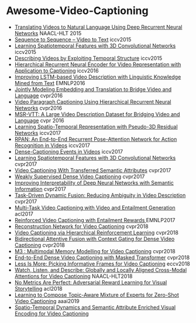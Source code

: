 # Awesome-Video-Captioning

- [Translating Videos to Natural Language Using Deep Recurrent Neural Networks](http://cn.arxiv.org/pdf/1412.4729.pdf) NAACL-HLT 2015
- [Sequence to Sequence – Video to Text](http://www.cs.utexas.edu/users/ml/papers/venugopalan.iccv15.pdf) iccv2015
- [Learning Spatiotemporal Features with 3D Convolutional Networks](http://cn.arxiv.org/pdf/1412.0767.pdf) iccv2015
- [Describing Videos by Exploiting Temporal Structure](https://www.cv-foundation.org/openaccess/content_iccv_2015/papers/Yao_Describing_Videos_by_ICCV_2015_paper.pdf) iccv2015
- [Hierarchical Recurrent Neural Encoder for Video Representation with Application to Captioning](http://cn.arxiv.org/pdf/1511.03476.pdf) iccv2016
- [Improving LSTM-based Video Description with Linguistic Knowledge Mined from Text](http://cn.arxiv.org/pdf/1604.01729.pdf) EMNLP2016
- [Jointly Modeling Embedding and Translation to Bridge Video and Language](http://cn.arxiv.org/pdf/1505.01861.pdf) cvpr2016
- [Video Paragraph Captioning Using Hierarchical Recurrent Neural Networks](http://cn.arxiv.org/pdf/1510.07712.pdf) cvpr2016
- [MSR-VTT: A Large Video Description Dataset for Bridging Video and Language](https://www.microsoft.com/en-us/research/wp-content/uploads/2016/06/cvpr16.msr-vtt.tmei_-1.pdf) cvpr 2016
- [Learning Spatio-Temporal Representation with Pseudo-3D Residual Networks](http://cn.arxiv.org/pdf/1711.10305.pdf) iccv2017
- [RPAN: An End-to-End Recurrent Pose-Attention Network for Action Recognition in Videos](http://openaccess.thecvf.com/content_ICCV_2017/papers/Du_RPAN_An_End-To-End_ICCV_2017_paper.pdf) iccv2017
- [Dense-Captioning Events in Videos](http://cn.arxiv.org/pdf/1705.00754.pdf) iccv2017
- [Learning Spatiotemporal Features with 3D Convolutional Networks](http://cn.arxiv.org/pdf/1704.01502.pdf) cvpr2017
- [Video Captioning With Transferred Semantic Attributes](http://openaccess.thecvf.com/content_cvpr_2017/papers/Pan_Video_Captioning_With_CVPR_2017_paper.pdf) cvpr2017
- [Weakly Supervised Dense Video Captioning](http://openaccess.thecvf.com/content_cvpr_2017/papers/Shen_Weakly_Supervised_Dense_CVPR_2017_paper.pdf) cvpr2017
- [Improving Interpretability of Deep Neural Networks with Semantic Information](http://cn.arxiv.org/pdf/1703.04096.pdf) cvpr2017
- [Task-Driven Dynamic Fusion: Reducing Ambiguity in Video Description](http://openaccess.thecvf.com/content_cvpr_2017/papers/Zhang_Task-Driven_Dynamic_Fusion_CVPR_2017_paper.pdf) cvpr2017
- [Multi-Task Video Captioning with Video and Entailment Generation](http://cn.arxiv.org/pdf/1704.07489.pdf) acl2017
- [Reinforced Video Captioning with Entailment Rewards ](http://cn.arxiv.org/pdf/1708.02300.pdf) EMNLP2017
- [Reconstruction Network for Video Captioning](http://cn.arxiv.org/pdf/1803.11438.pdf) cvpr2018
- [Video Captioning via Hierarchical Reinforcement Learning](http://openaccess.thecvf.com/content_cvpr_2018/papers/Wang_Video_Captioning_via_CVPR_2018_paper.pdf) cvpr2018
- [Bidirectional Attentive Fusion with Context Gating for Dense Video Captioning](http://openaccess.thecvf.com/content_cvpr_2018/papers/Wang_Bidirectional_Attentive_Fusion_CVPR_2018_paper.pdf) cvpr2018
- [M3
: Multimodal Memory Modelling for Video Captioning](http://openaccess.thecvf.com/content_cvpr_2018/papers/Wang_M3_Multimodal_Memory_CVPR_2018_paper.pdf) cvpr2018
- [End-to-End Dense Video Captioning with Masked Transformer](http://openaccess.thecvf.com/content_cvpr_2018/papers/Zhou_End-to-End_Dense_Video_CVPR_2018_paper.pdf) cvpr2018
- [Less Is More: Picking Informative Frames for Video Captioning](http://openaccess.thecvf.com/content_ECCV_2018/papers/Yangyu_Chen_Less_is_More_ECCV_2018_paper.pdf) eccv2018
- [Watch, Listen, and Describe: Globally and Locally Aligned Cross-Modal Attentions for Video Captioning](http://cn.arxiv.org/pdf/1804.05448.pdf) NAACL-HLT2018 
- [No Metrics Are Perfect: Adversarial Reward Learning for Visual Storytelling](http://cn.arxiv.org/pdf/1804.09160.pdf) acl2018
- [Learning to Compose Topic-Aware Mixture of Experts for Zero-Shot Video Captioning](http://cn.arxiv.org/pdf/1811.02765.pdf) aaai2019
- [Spatio-Temporal Dynamics and Semantic Attribute Enriched Visual Encoding for Video Captioning](http://cn.arxiv.org/pdf/1902.10322.pdf)
